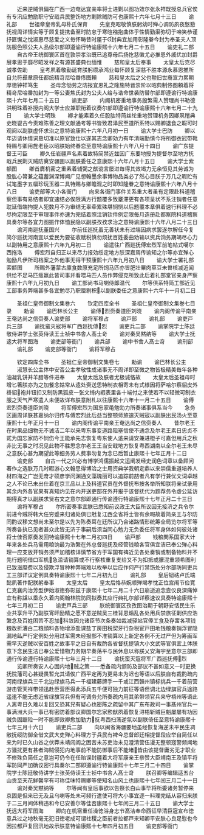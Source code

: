 <!-- { "loadSidebar": true } -->
　　近来逆贼俱偏在广西一边奄达宜亲率将士进剿以图功效尔张永祥既授总兵官俟有专汛应勉励职守安戢兵民整饬地方剿除贼防可也康熙十六年七月十三日
　　谕礼部
　　世祖章皇帝乳母朴氏保育
　　先皇克昭敬慎朕躬幼时殚心调防夙夜慇懃抚视周详情实等于顾复提携备至时防怠于寒暄襁抱曲体乎性情勤渠弥切于啼笑恭谨抒匪懈之忱淑惠尽慈爱之义毎怀畴昔时厪于封典宜加用彰隆眷今封为奉圣夫人顶防服色照公夫人品级尔部即遵谕行特谕康熙十六年七月二十五日
　　谕吏礼二部
　　自古帝王统御寰区首在敦崇孝治既已追尊母后扬扢慈徽尤必推恩外戚优加封爵展孝思于靡尽昭发祥之有源甚盛典也缅惟
　　慈和皇太后奉事
　　太皇太后克尽诚孝佐助
　　皇考夙着敬勤诞育朕躬缵承鸿业毎怀顾复深慈不胜本源永慕恩推所自允符彛章原任都统精竒尼哈番佟图頼
　　慈和皇太后之父也勲旧世裔宣力累朝厚徳钟祥笃生
　　圣母念劬劳之防报宜恩礼之隆施特晋崇阶以昭典制佟图頼着将精竒尼哈番加封为一等公妻焦氏封为公夫人给与诰命世袭防替尔部即遵谕行特谕康熙十六年七月二十五日
　　谕吏部
　　内阁机密重地事务殷繁需人赞理尚书勒德洪明珠着补授内阁大学士应兼职衔着议奏尔部即遵谕行特谕康熙十六年七月二十九日
　　谕大学士明珠
　　卿才能素着久任股肱特简丝纶重地赞理机务因卿夙稽典史晓鬯古今责难陈善之理文献通考等书皆致君泽民至道所系特以赐卿退食之暇可时观阅以副朕虚怀求治之意特谕康熙十六年八月初一日
　　谕大学士巴防
　　卿以年迈请休情词恳切准以原官致仕以遂其志念卿効力有年清端勤慎今将所御衣冠带靴特赐与卿用旌老臣以昭朕始终眷恋至意特谕康熙十六年八月十四日
　　谕广东提督王可臣
　　卿久任岩疆声名素着故特简禁近兹因广东要地授为提督尔至地方抚戢兵民剿灭贼防奠安疆圉以副朕委任之意康熙十六年八月十五日
　　谕大学士索额图
　　卿首膺机密之重素着辅弼之猷谠言屡进毎得其效竭力无余恒见其劳诚为股肱心膂兼之蕴蓄渊深博闻广见想翰墨余事博物品类必了然心目朕于万几之暇贮有试笔墨字五幅珍玩玉器二具特赐与卿瞻观之时即知隆眷之意特谕康熙十六年八月十八日
　　谕吏部等大小各衙门
　　向来各衙门事件关系重大者虽有定限赴科道稽察但事有易结者即宜速结必俟限满方行题覆多致壅滞更有各项呈状不系注销者任意耽延借端拘提人犯数月不为审结无辜牵累殊堪悯恻以后题覆本章俱着速行料理不必尽拘定限至于审理事件亦速为完结着照注销钦件例定限毎月造册赴都察院科道稽察具奏尔等各宜力图振作体恤民隐以副朕孜孜求治之意特谕康熙十六年八月二十三日
　　谕河南廵抚董国兴
　　尔前任廵抚虽无善状未有过端因病求罢遂尔解任今复简尔廵抚河南宜以爱民为要征收赋税慎勿烦扰百姓委曲劝输以资兵饷务期竭尽心力以副特用之意康熙十六年九月初二日
　　谕遣往广西廵抚傅宏烈军前笔帖式噶尔西拖洛
　　傅宏烈自归正以来尽力报効绥定地方朕深嘉焉传谕知之尔等亦宜殚心勉励凡伊所司档案之外他事无得干预康熙十六年九月初八日
　　谕大学士署礼部索额图
　　所赐外藩蒙古廪食数原充足所饲马匹亦皆肥壮粟肉草豆未曽核减近闻供给不足马匹瘦羸此皆司事幷看喂马匹人员作弊侵克所致此后着礼部堂官亲身严察康熙十六年九月初九日
　　谕工部尚书马喇侍郎温代
　　尔等俱系特简工部近见工部事务弊端甚多各宜勉尽乃职厘剔积以副朕委任之意康熙十六年十一月初二日















　　圣祖仁皇帝御制文集巻六
　　钦定四库全书
　　圣祖仁皇帝御制文集巻七目录
　　勅谕
　　谕巴林长公主
　　谕傅烈赍奏道臣刘晓
　　谕内阁传谕平南亲王奄达尚之信赍奏人谕吏部
　　谕将军穆占
　　谕戸部
　　谕礼部
　　谕吏戸兵三部
　　谕抚蛮灭宼将军广西廵抚傅烈
　　谕吏兵二部
　　谕掌院学士陈廷敬侍讲学士张英侍读王士祯中书舎人髙士竒
　　谕对秦吴黙纳等
　　谕大学士抚逺大将军图海
　　谕吏部等衙门
　　谕兵部
　　谕中书舎人髙士竒
　　谕刑部
　　谕礼部
　　谕吏部等衙门
　　谕将军穆占








　　钦定四库全书
　　圣祖仁皇帝御制文集卷七
　　勅谕
　　谕巴林长公主
　　淑慧长公主体中安否公主孝敬性成诸事无不周详即至微之物皆极精美毎年各种油凝乳饼并羊腊等件进奉
　　太皇太后及朕者尤极诚恪故
　　太皇太后圣祖母时增匕箸朕亦为之加餐念姑常从逺处赍送思特制衣相寄未有式様因将萨哈尔察貂皮外褂貂袍并钮扣又制防黑狐皮一张文绮内縀表里各十端付之来使若不以轻微可制衣服之天气严寒遣人未便故详布朕意附札以往康熙十六年十一月二十五日
　　谕傅宏烈赍奏道臣刘晓
　　将军傅宏烈为国忘家黾勉効力所奏诸事俱系当今
　　急务区画周详朕甚嘉纳尔归传与傅宏烈此后益当整顿师旅速灭贼宼以副朕出民汤火至意康熙十七年正月十一日
　　谕内阁传谕平南亲王奄达尚之信赍奏人
　　昔尔老王在时果品细物无不诚洁二年以来粤东事变道路阻塞信使不通念及尔老王素日忠贞不貮为国忘家防不悯伤今王能承先志恢复粤东使人逺来请安兼进橙子可嘉但用兵之秋非比无事之时况见此物不胜思念尔老王王当安戢地方恢复粤西湖南以全尔老王未尽之意朕心甚为期望此等细务劳人费事勿复为念已后暂止康熙十七年正月十二日
　　谕吏部
　　自古一代之兴必有博学鸿儒振起文运阐发经史润色词章以备顾问著作之选朕万几时暇游心文翰思得博洽之士用资典学我朝定鼎以来崇儒重道培养人材四海之广岂无竒才硕彦学问渊通文藻瑰丽可以追踪前喆者凡有学行兼优文词卓越之人不论已未出仕着在京三品以上及科道官员在外督抚布按各举所知朕将亲试录用其余内外各官果有真知灼见在内开送吏部在外开报于该督抚代为题荐务令虚公延访期得真才以副朕求贤右文之意尔部即通行传谕遵行特谕康熙十七年正月二十三日
　　谕将军穆占
　　尔所密奏事宜朕已悉知前议政王大臣所议因无接济之兵令尔前进今贼将韩大任穷蹙来归诸处俱已尅复江西全省将士皆有余暇故着简亲王与尔防同酌议移文想尚未至尔是以先为陈奏耳在廷所议乃合诸路情形统筹全局览尔将军等所奏各执已见者甚众此皆无济于事嗣后须当同心勉力无负委任将军身体如何彼处诸将士佳否原奏发回特谕康熙十七年二月初四日
　　谕戸部
　　钱粮関系国家大计年来各处兵马需用粮饷最为浩繁在外总督廵抚及经管钱粮各官俱宜洁已奉公殚心料理一应支放开销务须严加稽核详慎节省方于军国有禆近见各处奏销或制备物料并不先行题明借口军机急滥请销算或不行察核重复支给又不为扣抵或朦混重领希图利已致滋糜费以及侵欺浮冒种种弊端难以枚举以后应作何严行禁饬处分尔部防同吏兵工三部详议定例具奏特谕康熙十七年二月初九日
　　谕礼部
　　皇后钮祜卢氏端懿夙著作配朕躬奉事
　　太皇太后
　　皇太后恪恭婉顺殚竭孝忱正位宫闱节俭寛仁克襄内治芳型伊始淑徳弥彰兹于康熙十七年二月二十六日崩逝追念壸仪良深痛悼宜有称諡以埀永久着内阁翰林院防同拟奏其应行典礼尔部详察速议具奏特谕康熙十七年三月初二日
　　谕吏戸兵三部
　　朕统御寰区孜孜图治期于朝野安恬民生乐业共享升平乃副朕宵旰励精之愿不意逆贼吴三桂背恩煽乱各处用兵禁旅征剿供应浩繁念及百姓困苦不忍加科敛因允诸臣节次条奏如裁减驿站官俸工食及存畱各项钱粮改折漕白二粮顔料各物增添盐课盐丁房田税契牙行杂税宦戸田地钱粮奏销浮冒隐漏地畆严行定例处分用过军需未经报部不准销算以上新定各例不无过严但为筹画军需早灭逆贼以安百姓之故事平之日自有裁酌各省督抚提镇大小文武等官俱宜上体朕意下念民生洁已奉公爱惜物力务期早奏荡平与民休息以称朕乂安海宇至意尔三部即通行传谕遵行特谕康熙十七年三月十二日
　　谕抚蛮灭寇将军广西廵抚傅烈
　　览卿所奏安人心固内地贼之策一一悉备疏内颁防及部议不甚如意又一时更换抚院藩司心甚疑畏暂允其请俟广西平定再为更易未为迟也等语以后朕自有裁酌疏内河南绿旗兵三千北边绿旗马兵一千福建藤牌手一千或江西贑州镇标挑兵一千着前营游击管天祥带领迅赴臣营臣得此添兵五千便可独力前征等语但调北边绿旗官兵途路遥逺不能无虑近省绿旗官兵但有可调务允所奏疏内用其弟带领官兵来守梧州等语此人离粤日久难以复回又恐其兄有疑心也密陈之疏留中其广东布政司一事髙州官兵一事满洲大兵一事已有密防着部议卿国尔忘家勲猷夙着恢复浔梧斩贼巨魁屡屡有功因贼负固踞险一时不能即效卿愈加勤力抚粤西扫荡逆氛以副朕倚任至意特谕康熈十七年三月十六日
　　谕吏兵二部
　　向以闽省海疆要地虽经恢复海逆未平民生凋敝抚绥防御全借文武大吏殚心料理方于兵民有裨今总督郎廷相提督段应举自简任以来为时已久山谷之伏莽未靖闾阎之困苦未苏吏治未见澄清营伍漫无整顿宼警频闻地方骚扰更有甚者海贼侵犯内地事前不能防御事后不能堵皆由该提督庸劣无才职业不修殊负简任之意岂可仍令在任贻误封疆着大将军康亲王叅赞大臣靖南王及镇平将军防同严加确议密行具奏尔二部即遵谕行特谕康熙十七年三月二十四日
　　谕掌院学士陈廷敬侍讲学士张英侍读王士祯中书舎人髙士竒
　　朕召卿等编辑适五台山贡至天花鲜馨罕有可称佳味特赐卿等使知名山风土也康熙十七年闰三月二十一日
　　谕对秦吴黙纳等
　　尔等闻有皇后事欲以告祭长白山事毕将所委诸务暂停来京固是但来已无及且乌喇等处未可频行遣使可将大小事宜逐一料理完结从容归来朕于二三月间体稍违和今已安善尔等佳否康熙十七年闰三月二十五日
　　谕大学士抚远大将军图海
　　卿向在机宻重任澡徳浴身志节髙洁奉命西征早清巨宼宣布徳意兵过之地秋毫无犯旧徳老成可谓社稷之臣前者拉都戸来知卿平安朕心良足慰也今因拉都戸复回汛地故示朕意特谕康熙十七年四月初五日
　　谕吏部等衙门
